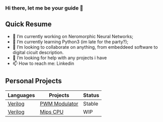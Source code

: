 ### Hi there, let me be your guide 👋

<!--
**Tiago-o-Oliveira/Tiago-o-Oliveira** is a ✨ _special_ ✨ repository because its `README.md` (this file) appears on your GitHub profile.

Here are some ideas to get you started:

- 🔭 I’m currently working on ...
- 🌱 I’m currently learning ...
- 👯 I’m looking to collaborate on ...
- 🤔 I’m looking for help with ...
- 💬 Ask me about ...
- 📫 How to reach me: ...
- 😄 Pronouns: ...
- ⚡ Fun fact: ...
-->
## Quick Resume
- 🔭 I’m currently working on Neromorphic Neural Networks;
- 🌱 I’m currently learning Python3 (im late for the party?);
- 👯 I’m looking to collaborate on anything, from embeddeed software to digital cicuit description.
- 🤔 I’m looking for help with any projects i have
- 📫 How to reach me: Linkedin
## Personal Projects


| Languages  | Projects | Status |
| ------------- | ------------- | ------------- |
| [Verilog](https://pt.wikipedia.org/wiki/Verilog)  | [PWM Modulator](https://github.com/Tiago-o-Oliveira/PWM-Modulation-Verilog) | Stable  |
| [Verilog](https://pt.wikipedia.org/wiki/Verilog)  | [Mips CPU]()  | WIP  |



